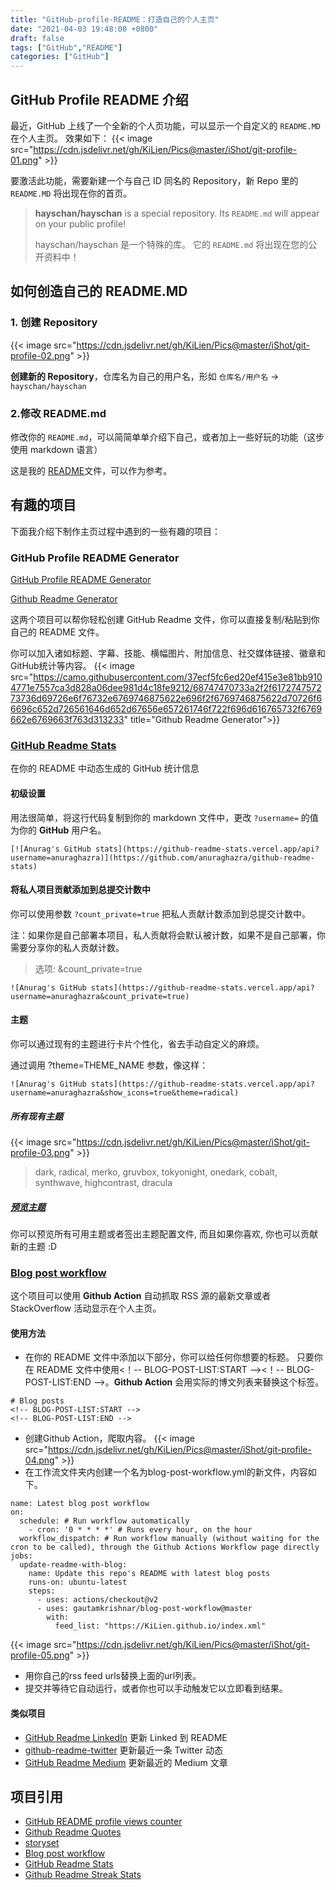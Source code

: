 ```yaml
---
title: "GitHub-profile-README：打造自己的个人主页"
date: "2021-04-03 19:48:00 +0800"
draft: false
tags: ["GitHub","README"]
categories: ["GitHub"]
---
```


## GitHub Profile README 介绍

最近，GitHub 上线了一个全新的个人页功能，可以显示一个自定义的 `README.MD` 在个人主页。
效果如下：
{{< image src="https://cdn.jsdelivr.net/gh/KiLien/Pics@master/iShot/git-profile-01.png" >}}

要激活此功能，需要新建一个与自己 ID 同名的 Repository，新 Repo 里的 `README.MD` 将出现在你的首页。

> **hayschan/hayschan** is a special repository. Its `README.md` will appear on your public profile!
> 
> hayschan/hayschan 是一个特殊的库。 它的 `README.md` 将出现在您的公开资料中！

## 如何创造自己的 README.MD
### 1. 创建 Repository
{{< image src="https://cdn.jsdelivr.net/gh/KiLien/Pics@master/iShot/git-profile-02.png" >}}

**创建新的 Repository**，仓库名为自己的用户名，形如 `仓库名/用户名` -> `hayschan/hayschan`

### 2.修改 README.md
修改你的 `README.md`，可以简简单单介绍下自己，或者加上一些好玩的功能（这步使用 markdown 语言）

这是我的 [README](https://github.com/KiLien/KiLien/blob/main/README.md)文件，可以作为参考。

## 有趣的项目

下面我介绍下制作主页过程中遇到的一些有趣的项目：

### GitHub Profile README Generator
[GitHub Profile README Generator](https://rahuldkjain.github.io/gh-profile-readme-generator/) 

[Github Readme Generator](https://arturssmirnovs.github.io/github-profile-readme-generator/)

这两个项目可以帮你轻松创建 GitHub Readme 文件，你可以直接复制/粘贴到你自己的 README 文件。

你可以加入诸如标题、字幕、技能、横幅图片、附加信息、社交媒体链接、徽章和GitHub统计等内容。
{{< image src="https://camo.githubusercontent.com/37ecf5fc6ed20ef415e3e81bb9104771e7557ca3d828a06dee981d4c18fe9212/68747470733a2f2f617274757273736d69726e6f76732e6769746875622e696f2f6769746875622d70726f66696c652d726561646d652d67656e657261746f722f696d616765732f6769662e6769663f763d313233" title="Github Readme Generator">}}

### [GitHub Readme Stats](https://github.com/anuraghazra/github-readme-stats/blob/master/docs/readme_cn.md)
在你的 README 中动态生成的 GitHub 统计信息

#### 初级设置

用法很简单，将这行代码复制到你的 markdown 文件中，更改 `?username=` 的值为你的 **GitHub** 用户名。

`[![Anurag's GitHub stats](https://github-readme-stats.vercel.app/api?username=anuraghazra)](https://github.com/anuraghazra/github-readme-stats)`

#### 将私人项目贡献添加到总提交计数中
你可以使用参数 `?count_private=true` 把私人贡献计数添加到总提交计数中。

注：如果你是自己部署本项目，私人贡献将会默认被计数，如果不是自己部署，你需要分享你的私人贡献计数。

> 选项: &count_private=true

`![Anurag's GitHub stats](https://github-readme-stats.vercel.app/api?username=anuraghazra&count_private=true)`

#### 主题
你可以通过现有的主题进行卡片个性化，省去手动自定义的麻烦。

通过调用 ?theme=THEME_NAME 参数，像这样：

`![Anurag's GitHub stats](https://github-readme-stats.vercel.app/api?username=anuraghazra&show_icons=true&theme=radical)`
##### 所有现有主题
{{< image src="https://cdn.jsdelivr.net/gh/KiLien/Pics@master/iShot/git-profile-03.png" >}}
> dark, radical, merko, gruvbox, tokyonight, onedark, cobalt, synthwave, highcontrast, dracula
##### [预览主题](https://github.com/anuraghazra/github-readme-stats/blob/master/themes/README.md)

你可以预览所有可用主题或者签出主题配置文件, 而且如果你喜欢, 你也可以贡献新的主题 :D

### [Blog post workflow](https://github.com/gautamkrishnar/blog-post-workflow)
这个项目可以使用 **Github Action** 自动抓取 RSS 源的最新文章或者 StackOverflow 活动显示在个人主页。

#### 使用方法
- 在你的 README 文件中添加以下部分，你可以给任何你想要的标题。
只要你在 README 文件中使用<！-- BLOG-POST-LIST:START --><！-- BLOG-POST-LIST:END -->。**Github Action** 会用实际的博文列表来替换这个标签。

```
# Blog posts
<!-- BLOG-POST-LIST:START -->
<!-- BLOG-POST-LIST:END -->
```
- 创建Github Action，爬取内容。
{{< image src="https://cdn.jsdelivr.net/gh/KiLien/Pics@master/iShot/git-profile-04.png" >}}
- 在工作流文件夹内创建一个名为blog-post-workflow.yml的新文件，内容如下。
```
name: Latest blog post workflow
on:
  schedule: # Run workflow automatically
    - cron: '0 * * * *' # Runs every hour, on the hour
  workflow_dispatch: # Run workflow manually (without waiting for the cron to be called), through the Github Actions Workflow page directly
jobs:
  update-readme-with-blog:
    name: Update this repo's README with latest blog posts
    runs-on: ubuntu-latest
    steps:
      - uses: actions/checkout@v2
      - uses: gautamkrishnar/blog-post-workflow@master
        with:
          feed_list: "https://KiLien.github.io/index.xml"
```
{{< image src="https://cdn.jsdelivr.net/gh/KiLien/Pics@master/iShot/git-profile-05.png" >}}
- 用你自己的rss feed urls替换上面的url列表。
- 提交并等待它自动运行，或者你也可以手动触发它以立即看到结果。

#### 类似项目
- [GitHub Readme LinkedIn](https://github.com/soroushchehresa/github-readme-linkedin)
更新 Linked 到 README
- [github-readme-twitter](https://github.com/gazf/github-readme-twitter)
更新最近一条 Twitter 动态
- [GitHub Readme Medium](https://github.com/omidnikrah/github-readme-medium)
更新最近的 Medium 文章

## 项目引用
- [GitHub README profile views counter](https://github.com/arturssmirnovs/github-profile-views-counter)
- [Github Readme Quotes](https://github.com/PiyushSuthar/github-readme-quotes)
- [storyset](https://storyset.com/illustration/developer-activity/bro)
- [Blog post workflow](https://github.com/gautamkrishnar/blog-post-workflow)
- [GitHub Readme Stats](https://github.com/anuraghazra/github-readme-stats)
- [Github Readme Streak Stats](https://github.com/DenverCoder1/github-readme-streak-stats)
